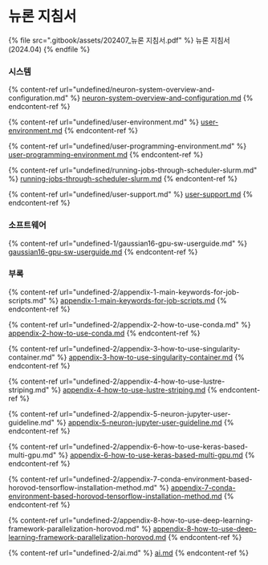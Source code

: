 # 뉴론 지침서

{% file src=".gitbook/assets/202407_뉴론 지침서.pdf" %}
뉴론 지침서(2024.04)
{% endfile %}

### 시스템

{% content-ref url="undefined/neuron-system-overview-and-configuration.md" %}
[neuron-system-overview-and-configuration.md](undefined/neuron-system-overview-and-configuration.md)
{% endcontent-ref %}

{% content-ref url="undefined/user-environment.md" %}
[user-environment.md](undefined/user-environment.md)
{% endcontent-ref %}

{% content-ref url="undefined/user-programming-environment.md" %}
[user-programming-environment.md](undefined/user-programming-environment.md)
{% endcontent-ref %}

{% content-ref url="undefined/running-jobs-through-scheduler-slurm.md" %}
[running-jobs-through-scheduler-slurm.md](undefined/running-jobs-through-scheduler-slurm.md)
{% endcontent-ref %}

{% content-ref url="undefined/user-support.md" %}
[user-support.md](undefined/user-support.md)
{% endcontent-ref %}

### 소프트웨어

{% content-ref url="undefined-1/gaussian16-gpu-sw-userguide.md" %}
[gaussian16-gpu-sw-userguide.md](undefined-1/gaussian16-gpu-sw-userguide.md)
{% endcontent-ref %}

### 부록

{% content-ref url="undefined-2/appendix-1-main-keywords-for-job-scripts.md" %}
[appendix-1-main-keywords-for-job-scripts.md](undefined-2/appendix-1-main-keywords-for-job-scripts.md)
{% endcontent-ref %}

{% content-ref url="undefined-2/appendix-2-how-to-use-conda.md" %}
[appendix-2-how-to-use-conda.md](undefined-2/appendix-2-how-to-use-conda.md)
{% endcontent-ref %}

{% content-ref url="undefined-2/appendix-3-how-to-use-singularity-container.md" %}
[appendix-3-how-to-use-singularity-container.md](undefined-2/appendix-3-how-to-use-singularity-container.md)
{% endcontent-ref %}

{% content-ref url="undefined-2/appendix-4-how-to-use-lustre-striping.md" %}
[appendix-4-how-to-use-lustre-striping.md](undefined-2/appendix-4-how-to-use-lustre-striping.md)
{% endcontent-ref %}

{% content-ref url="undefined-2/appendix-5-neuron-jupyter-user-guideline.md" %}
[appendix-5-neuron-jupyter-user-guideline.md](undefined-2/appendix-5-neuron-jupyter-user-guideline.md)
{% endcontent-ref %}

{% content-ref url="undefined-2/appendix-6-how-to-use-keras-based-multi-gpu.md" %}
[appendix-6-how-to-use-keras-based-multi-gpu.md](undefined-2/appendix-6-how-to-use-keras-based-multi-gpu.md)
{% endcontent-ref %}

{% content-ref url="undefined-2/appendix-7-conda-environment-based-horovod-tensorflow-installation-method.md" %}
[appendix-7-conda-environment-based-horovod-tensorflow-installation-method.md](undefined-2/appendix-7-conda-environment-based-horovod-tensorflow-installation-method.md)
{% endcontent-ref %}

{% content-ref url="undefined-2/appendix-8-how-to-use-deep-learning-framework-parallelization-horovod.md" %}
[appendix-8-how-to-use-deep-learning-framework-parallelization-horovod.md](undefined-2/appendix-8-how-to-use-deep-learning-framework-parallelization-horovod.md)
{% endcontent-ref %}

{% content-ref url="undefined-2/ai.md" %}
[ai.md](undefined-2/ai.md)
{% endcontent-ref %}
